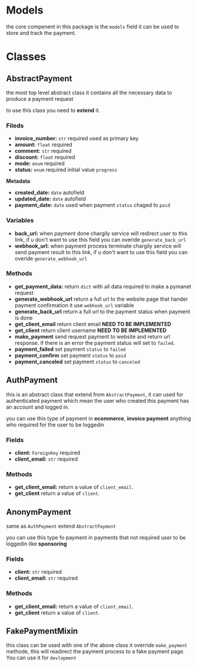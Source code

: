 # Models 
the core compenent in this package is the `models` field it can be used to store and track the payment.

# Classes
## AbstractPayment
the most top level abstract class it contains all the necessary data to produce a payment request

to use this class you need to **extend** it.
### Fileds
- **invoice_number:** `str` required used as primary key
- **amount:** `float` required 
- **comment:** `str` required
- **discount:** `float` required 
- **mode:** `enum` required 
- **status:** `enum` required initial value `progress`

**Metadata**

- **created_date:** `date` autofield
- **updated_date:** `date` autofield
- **payment_date:** `date` used when payment `status` chaged to `paid`

### Variables
- **back_url:** when payment done chargily service will redirect user to this link, if u don't want to use this field you can overide `generate_back_url` 
- **webhook_url:** when payment process terminate chargily service will send payment result to this link, if u don't want to use this field you can overide `generate_webhook_url` 

### Methods
- **get_payment_data:** return `dict` with all data required to make a pymanet request
- **generate_webhook_url** return a full url to the website page that hander payment confirmation it use `webhook_url` variable
- **generate_back_url** return a full url to the payment status when payment is done
- **get_client_email** return client email **NEED TO BE IMPLEMENTED**
- **get_client** return client username **NEED TO BE IMPLEMENTED**
- **make_payment** send request payment to website and return url response. if there is an error the payment status will set to `failed`.
- **payment_failed** set payment `status` to `failed`
- **payment_confirm** set payment `status` to `paid`
- **payment_canceled** set payment `status` to `canceled`

## AuthPayment
this is an abstract class that extend from `AbstractPayment`, it can used for authenticated payment which mean the user who created this payment has an account and logged in.

you can use this type of payment in **ecommerce**, **invoice payment** anything who required for the user to be loggedin

### Fields
- **client:** `ForeignKey` required 
- **client_email:** `str` required
### Methods
- **get_client_email:** return a value of `client_email`.
- **get_client** return a value of `client`.


## AnonymPayment
same as `AuthPayment` extend `AbstractPayment`

you can use this type fo payment in payments that not required user to be loggedin like **sponsoring**

### Fields
- **client:** `str` required 
- **client_email:** `str` required
### Methods
- **get_client_email:** return a value of `client_email`.
- **get_client** return a value of `client`.


## FakePaymentMixin
this class can be used with one of the above class it override `make_payment` methode, this will readirect the payment process to a fake payment page. You can use it for `devlopment`